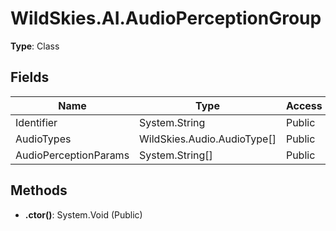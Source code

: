 ﻿# WildSkies.AI.AudioPerceptionGroup

**Type**: Class

## Fields

| Name | Type | Access |
|------|------|--------|
| Identifier | System.String | Public |
| AudioTypes | WildSkies.Audio.AudioType[] | Public |
| AudioPerceptionParams | System.String[] | Public |

## Methods

- **.ctor()**: System.Void (Public)

